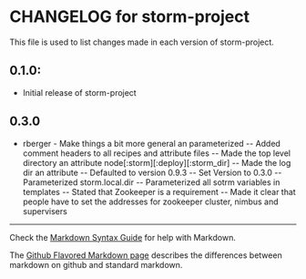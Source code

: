 # CHANGELOG for storm-project

This file is used to list changes made in each version of storm-project.

## 0.1.0:

* Initial release of storm-project

## 0.3.0

- rberger - Make things a bit more general an parameterized
-- Added comment headers to all recipes and attribute files
-- Made the top level directory an attribute node[:storm][:deploy][:storm_dir]
-- Made the log dir an attribute
-- Defaulted to version 0.9.3
-- Set Version to 0.3.0
-- Parameterized storm.local.dir
-- Parameterized all sotrm variables in templates
-- Stated that Zookeeper is a requirement
-- Made it clear that people have to set the addresses for zookeeper cluster, nimbus and supervisers

- - - 
Check the [Markdown Syntax Guide](http://daringfireball.net/projects/markdown/syntax) for help with Markdown.

The [Github Flavored Markdown page](http://github.github.com/github-flavored-markdown/) describes the differences between markdown on github and standard markdown.
